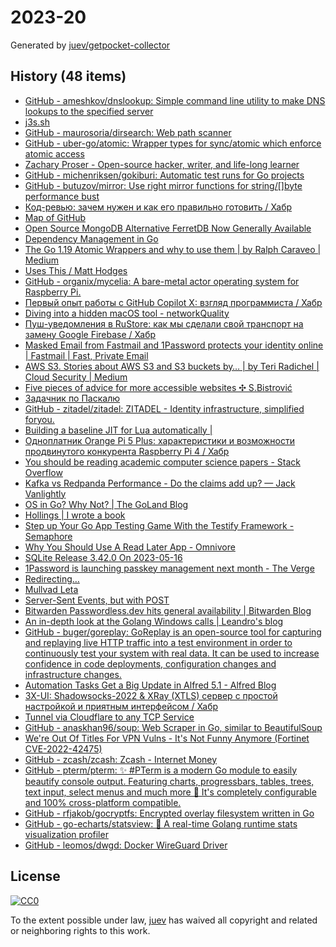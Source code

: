 # 2023-20

Generated by [juev/getpocket-collector](https://github.com/juev/getpocket-collector)

## History (48 items)

- [GitHub - ameshkov/dnslookup: Simple command line utility to make DNS lookups to the specified server](https://github.com/ameshkov/dnslookup)
- [j3s.sh](https://j3s.sh/thought/vore-a-new-rss-feed-reader.html)
- [GitHub - maurosoria/dirsearch: Web path scanner](https://github.com/maurosoria/dirsearch)
- [GitHub - uber-go/atomic: Wrapper types for sync/atomic which enforce atomic access](https://github.com/uber-go/atomic)
- [Zachary Proser - Open-source hacker, writer, and life-long learner](https://www.zackproser.com/blog/bubbletea-state-machine)
- [GitHub - michenriksen/gokiburi: Automatic test runs for Go projects](https://github.com/michenriksen/gokiburi)
- [GitHub - butuzov/mirror: Use right mirror functions for string/[]byte performance bust](https://github.com/butuzov/mirror)
- [Код-ревью: зачем нужен и как его правильно готовить / Хабр](https://habr.com/ru/companies/yandex_praktikum/articles/734568/)
- [Map of GitHub](https://anvaka.github.io/map-of-github/)
- [Open Source MongoDB Alternative FerretDB Now Generally Available](https://www.infoq.com/news/2023/05/ferretdb-mongodb-ga/)
- [Dependency Management in Go](https://blog.manel.in/posts/go-deps)
- [The Go 1.19 Atomic Wrappers and why to use them | by Ralph Caraveo | Medium](https://medium.com/@deckarep/the-go-1-19-atomic-wrappers-and-why-to-use-them-ae14c1177ad8)
- [Uses This / Matt Hodges](https://usesthis.com/interviews/matt.hodges/)
- [GitHub - organix/mycelia: A bare-metal actor operating system for Raspberry Pi.](https://github.com/organix/mycelia)
- [Первый опыт работы с GitHub Copilot X: взгляд программиста / Хабр](https://habr.com/ru/companies/ispmanager/articles/734990/)
- [Diving into a hidden macOS tool - networkQuality](https://cyberhost.uk/the-hidden-macos-speedtest-tool-networkquality/)
- [Пуш-уведомления в RuStore: как мы сделали свой транспорт на замену Google Firebase / Хабр](https://habr.com/ru/companies/oleg-bunin/articles/728516/)
- [Masked Email from Fastmail and 1Password protects your identity online | Fastmail | Fast, Private Email](https://www.fastmail.com/blog/masked-email-from-fastmail-and-1password-protects-your-identity-online/)
- [AWS S3. Stories about AWS S3 and S3 buckets by… | by Teri Radichel | Cloud Security | Medium](https://medium.com/cloud-security/aws-s3-814d0e2af4ab)
- [Five pieces of advice for more accessible websites ✣ S.Bistrović](https://www.silvestar.codes/articles/five-pieces-of-advice-for-more-accessible-websites/)
- [Задачник по Паскалю](https://grishaev.me/pascal-exercises/)
- [GitHub - zitadel/zitadel: ZITADEL - Identity infrastructure, simplified foryou.](https://github.com/zitadel/zitadel)
- [Building a baseline JIT for Lua automatically |](https://sillycross.github.io/2023/05/12/2023-05-12/)
- [Одноплатник Orange Pi 5 Plus: характеристики и возможности продвинутого конкурента Raspberry Pi 4 / Хабр](https://habr.com/ru/companies/selectel/articles/734860/)
- [You should be reading academic computer science papers - Stack Overflow](https://stackoverflow.blog/2022/12/30/you-should-be-reading-academic-computer-science-papers/)
- [Kafka vs Redpanda Performance - Do the claims add up? — Jack Vanlightly](https://jack-vanlightly.com/blog/2023/5/15/kafka-vs-redpanda-performance-do-the-claims-add-up)
- [OS in Go? Why Not? | The GoLand Blog](https://blog.jetbrains.com/go/2023/05/16/os-in-go-why-not/)
- [Hollings | I wrote a book](https://hollings.io/book/)
- [Step up Your Go App Testing Game With the Testify Framework - Semaphore](https://semaphoreci.com/blog/testify-go)
- [Why You Should Use A Read Later App - Omnivore](https://blog.omnivore.app/p/why-you-should-use-a-read-later-app)
- [SQLite Release 3.42.0 On 2023-05-16](https://sqlite.org/releaselog/3_42_0.html)
- [1Password is launching passkey management next month - The Verge](https://www.theverge.com/2023/5/16/23725223/1password-passkey-date-password-manager)
- [Redirecting…](https://thinkinglabs.io/articles/2023/05/02/continuous-code-reviews-using-non-blocking-reviews-a-case-study.html)
- [Mullvad Leta](https://leta.mullvad.net)
- [Server-Sent Events, but with POST](https://solovyov.net/blog/2023/eventsource-post/)
- [Bitwarden Passwordless.dev hits general availability | Bitwarden Blog](https://bitwarden.com/blog/bitwarden-passwordless-dev-hits-general-availability/)
- [An in-depth look at the Golang Windows calls | Leandro's blog](https://leandrofroes.github.io/posts/An-in-depth-look-at-Golang-Windows-calls/)
- [GitHub - buger/goreplay: GoReplay is an open-source tool for capturing and replaying live HTTP traffic into a test environment in order to continuously test your system with real data. It can be used to increase confidence in code deployments, configuration changes and infrastructure changes.](https://github.com/buger/goreplay)
- [Automation Tasks Get a Big Update in Alfred 5.1 - Alfred Blog](https://www.alfredapp.com/blog/tips-and-tricks/automation-tasks-big-update-in-5.1/)
- [3X-UI: Shadowsocks-2022 & XRay (XTLS) сервер с простой настройкой и приятным интерфейсом / Хабр](https://habr.com/ru/articles/735536/)
- [Tunnel via Cloudflare to any TCP Service](https://iq.thc.org/tunnel-via-cloudflare-to-any-tcp-service)
- [GitHub - anaskhan96/soup: Web Scraper in Go, similar to BeautifulSoup](https://github.com/anaskhan96/soup)
- [We're Out Of Titles For VPN Vulns - It's Not Funny Anymore (Fortinet CVE-2022-42475)](https://labs.watchtowr.com/fortinet-no-more-funny-titles-cve-2022-42475/)
- [GitHub - zcash/zcash: Zcash - Internet Money](https://github.com/zcash/zcash)
- [GitHub - pterm/pterm: ✨ #PTerm is a modern Go module to easily beautify console output. Featuring charts, progressbars, tables, trees, text input, select menus and much more 🚀 It's completely configurable and 100% cross-platform compatible.](https://github.com/pterm/pterm)
- [GitHub - rfjakob/gocryptfs: Encrypted overlay filesystem written in Go](https://github.com/rfjakob/gocryptfs)
- [GitHub - go-echarts/statsview: 🚀 A real-time Golang runtime stats visualization profiler](https://github.com/go-echarts/statsview)
- [GitHub - leomos/dwgd: Docker WireGuard Driver](https://github.com/leomos/dwgd)

## License

[![CC0](https://mirrors.creativecommons.org/presskit/buttons/88x31/svg/cc-zero.svg)](https://creativecommons.org/publicdomain/zero/1.0/)

To the extent possible under law, [juev](https://github.com/juev) has waived all copyright and related or neighboring rights to this work.
